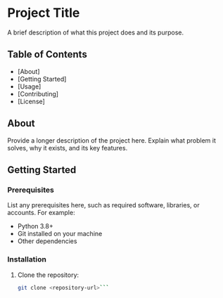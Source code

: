 # Project Title

A brief description of what this project does and its purpose.

## Table of Contents

- [About]
- [Getting Started]
- [Usage]
- [Contributing]
- [License]

## About

Provide a longer description of the project here. Explain what problem it solves, why it exists, and its key features.

## Getting Started

### Prerequisites

List any prerequisites here, such as required software, libraries, or accounts. For example:

- Python 3.8+
- Git installed on your machine
- Other dependencies

### Installation

1. Clone the repository:

   ```bash
   git clone <repository-url>```
